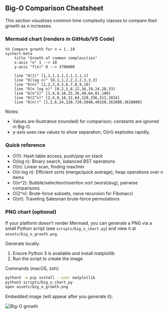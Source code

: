 ## Big-O Comparison Cheatsheet

This section visualizes common time complexity classes to compare their growth as n increases.

### Mermaid chart (renders in GitHub/VS Code)

```mermaid
%% Compare growth for n = 1..10
xychart-beta
    title "Growth of common complexities"
    x-axis "n" 1 --> 10
    y-axis "f(n)" 0 --> 3700000

    line "O(1)" [1,1,1,1,1,1,1,1,1,1]
    line "O(log n)" [0,1,1,2,2,2,2,3,3,3]
    line "O(n)" [1,2,3,4,5,6,7,8,9,10]
    line "O(n log n)" [0,2,5,8,12,16,19,24,28,33]
    line "O(n^2)" [1,4,9,16,25,36,49,64,81,100]
    line "O(2^n)" [2,4,8,16,32,64,128,256,512,1024]
    line "O(n!)" [1,2,6,24,120,720,5040,40320,362880,3628800]

```

Notes:
- Values are illustrative (rounded) for comparison; constants are ignored in Big-O.
- y-axis uses raw values to show separation; O(n!) explodes rapidly.

### Quick reference

- O(1): Hash table access, push/pop on stack
- O(log n): Binary search, balanced BST operations
- O(n): Linear scan, finding max/min
- O(n log n): Efficient sorts (merge/quick average), heap operations over n items
- O(n^2): Bubble/selection/insertion sort (worst/avg), pairwise comparisons
- O(2^n): Brute-force subsets, naive recursion for Fibonacci
- O(n!): Traveling Salesman brute-force permutations

### PNG chart (optional)

If your platform doesn’t render Mermaid, you can generate a PNG via a small Python script (see `scripts/big_o_chart.py`) and view it at `assets/big_o_growth.png`.

Generate locally:

1) Ensure Python 3 is available and install matplotlib
2) Run the script to create the image

Commands (macOS, zsh):

```bash
python3 -m pip install --user matplotlib
python3 scripts/big_o_chart.py
open assets/big_o_growth.png
```

Embedded image (will appear after you generate it):

![Big-O growth](assets/big_o_growth.png)
